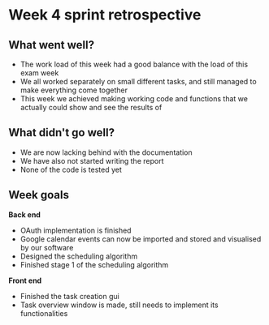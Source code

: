 # Week 4 sprint retrospective

## What went well?

 - The work load of this week had a good balance with the load of this exam week
 - We all worked separately on small different tasks, and still managed to make everything come together
 - This week we achieved making working code and functions that we actually could show and see the results of

## What didn't go well?

 - We are now lacking behind with the documentation
 - We have also not started writing the report
 - None of the code is tested yet

## Week goals

 **Back end**

 - OAuth implementation is finished
 - Google calendar events can now be imported and stored and visualised by our software
 - Designed the scheduling algorithm
 - Finished stage 1 of the scheduling algorithm

**Front end**

 - Finished the task creation gui
 - Task overview window is made, still needs to implement its functionalities 

